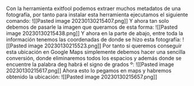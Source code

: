 Con la herramienta exitfool podemos extraer muchos metadatos de una fotografía, por tanto para instalar esta herramienta ejecutamos el siguiente comando:
![[Pasted image 20230130215407.png]]
Y ahora tan solo debemos de pasarle la imagen que queramos de esta forma:
![[Pasted image 20230130215438.png]]
Y ahora en la parte de abajo, entre toda la información tenemos las coordenadas de donde se hizo esta fotografía:
![[Pasted image 20230130215523.png]]
Por tanto si queremos conseguir esta ubicación en Google Maps simplemente debemos hacer una sencilla conversión, donde eliminaremos todos los espacios y además donde se encuentre la palabra deg habrá el signo de grados º:
![[Pasted image 20230130215617.png]]
Ahora esto lo pegamos en maps y habremos obtenido la ubicación:
![[Pasted image 20230130215657.png]]
